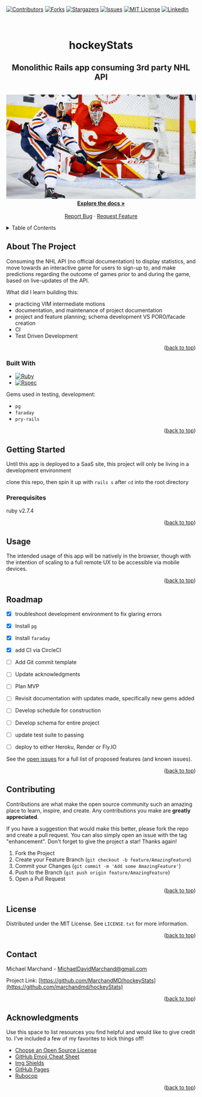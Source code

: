 <!-- Improved compatibility of back to top link: See: https://github.com/marchandmd/hockeyStats/pull/73 -->

<a name="readme-top"></a>

<!--
*** Thanks for checking out the hockeyStats. If you have a suggestion
*** that would make this better, please fork the repo and create a pull request
*** or simply open an issue with the tag "enhancement".
*** Don't forget to give the project a star!
*** Thanks again! Now go create something AMAZING! :D
-->

<!-- PROJECT SHIELDS -->
<!--
*** I'm using markdown "reference style" links for readability.
*** Reference links are enclosed in brackets [ ] instead of parentheses ( ).
*** See the bottom of this document for the declaration of the reference variables
*** for contributors-url, forks-url, etc. This is an optional, concise syntax you may use.
*** https://www.markdownguide.org/basic-syntax/#reference-style-links
-->

[![Contributors][contributors-shield]][contributors-url]
[![Forks][forks-shield]][forks-url]
[![Stargazers][stars-shield]][stars-url]
[![Issues][issues-shield]][issues-url]
[![MIT License][license-shield]][license-url]
[![LinkedIn][linkedin-shield]][linkedin-url]

<!-- PROJECT LOGO -->
<br />
<div align="center">

  <h1 align="center">hockeyStats</h1>

  <p align="center">
    <h2>Monolithic Rails app consuming 3rd party NHL API</h2>
    <br />
    <img src="app/assets/images/mcdavid.png" alt="alt_text" >
    <br />
    <a href="https://gitlab.com/dword4/nhlapi/-/blob/master/stats-api.md"><strong>Explore the docs »</strong></a>
    <br />
    <br />
    <a href="https://github.com/marchandmd/hockeyStats/issues">Report Bug</a>
    ·
    <a href="https://github.com/marchandmd/hockeyStats/issues">Request Feature</a>
  </p>
</div>

<!-- TABLE OF CONTENTS -->
<details>
  <summary>Table of Contents</summary>
  <ol>
    <li>
      <a href="#about-the-project">About The Project</a>
      <ul>
        <li><a href="#built-with">Built With</a></li>
      </ul>
    </li>
    <li>
      <a href="#getting-started">Getting Started</a>
      <ul>
        <li><a href="#prerequisites">Prerequisites</a></li>
        <li><a href="#installation">Installation</a></li>
      </ul>
    </li>
    <li><a href="#usage">Usage</a></li>
    <li><a href="#roadmap">Roadmap</a></li>
    <li><a href="#contributing">Contributing</a></li>
    <li><a href="#license">License</a></li>
    <li><a href="#contact">Contact</a></li>
    <li><a href="#acknowledgments">Acknowledgments</a></li>
  </ol>
</details>

<!-- ABOUT THE PROJECT -->

## About The Project

Consuming the NHL API (no official documentation) to display statistics, and move towards an interactive game for users to sign-up to, and make predictions regarding the outcome of games prior to and during the game, based on live-updates of the API.


What did I learn building this:

  - practicing VIM intermediate motions
  - documentation, and maintenance of project documentation
  - project and feature planning; schema development VS PORO/facade creation
  - CI
  - Test Driven Development

<p align="right">(<a href="#readme-top">back to top</a>)</p>

### Built With

-   [![Ruby][ruby.com]][ruby-url]
-   [![Rspec][rspec.com]][rspec-url]

Gems used in testing, development:

- `pg`
- `faraday`
- `pry-rails`


<p align="right">(<a href="#readme-top">back to top</a>)</p>

<!-- GETTING STARTED -->

## Getting Started

Until this app is deployed to a SaaS site, this project will only be living in a development environment

clone this repo, then spin it up with `rails s` after `cd` into the root directory

### Prerequisites

ruby v2.7.4


<p align="right">(<a href="#readme-top">back to top</a>)</p>

<!-- USAGE EXAMPLES -->

## Usage


The intended usage of this app will be  natively in the browser, though with the intention of scaling to a full remote UX to be accessible via mobile devices.

<p align="right">(<a href="#readme-top">back to top</a>)</p>

<!-- ROADMAP -->

## Roadmap
- [x] troubleshoot development environment to fix glaring errors
- [x] Install `pg`
- [x] Install `faraday`
- [x] add CI via CircleCI
- [ ] Add Git commit template
- [ ] Update acknowledgments
- [ ] Plan MVP
- [ ] Revisit documentation with updates made, specifically new gems added
- [ ] Develop schedule for construction
- [ ] Develop schema for entire project
- [ ] update test suite to passing
- [ ] deploy to either Heroku, Render or Fly.IO


See the [open issues](https://github.com/marchandmd/hockeyStats/issues) for a full list of proposed features (and known issues).

<p align="right">(<a href="#readme-top">back to top</a>)</p>

<!-- CONTRIBUTING -->

## Contributing

Contributions are what make the open source community such an amazing place to learn, inspire, and create. Any contributions you make are **greatly appreciated**.

If you have a suggestion that would make this better, please fork the repo and create a pull request. You can also simply open an issue with the tag "enhancement".
Don't forget to give the project a star! Thanks again!

1. Fork the Project
2. Create your Feature Branch (`git checkout -b feature/AmazingFeature`)
3. Commit your Changes (`git commit -m 'Add some AmazingFeature'`)
4. Push to the Branch (`git push origin feature/AmazingFeature`)
5. Open a Pull Request

<p align="right">(<a href="#readme-top">back to top</a>)</p>

<!-- LICENSE -->

## License

Distributed under the MIT License. See `LICENSE.txt` for more information.

<p align="right">(<a href="#readme-top">back to top</a>)</p>

<!-- CONTACT -->

## Contact

Michael Marchand - MichaelDavidMarchand@gmail.com

Project Link: [https://github.com/MarchandMD/hockeyStats](https://github.com/marchandmd/hockeyStats)

<p align="right">(<a href="#readme-top">back to top</a>)</p>

<!-- ACKNOWLEDGMENTS -->

## Acknowledgments

Use this space to list resources you find helpful and would like to give credit to. I've included a few of my favorites to kick things off!

-   [Choose an Open Source License](https://choosealicense.com)
-   [GitHub Emoji Cheat Sheet](https://www.webpagefx.com/tools/emoji-cheat-sheet)
-   [Img Shields](https://shields.io)
-   [GitHub Pages](https://pages.github.com)
-   [Rubocop](https://rubocop.org/)

<p align="right">(<a href="#readme-top">back to top</a>)</p>

<!-- MARKDOWN LINKS & IMAGES -->
<!-- https://www.markdownguide.org/basic-syntax/#reference-style-links -->

[contributors-shield]: https://img.shields.io/github/contributors/marchandmd/hockeyStats.svg?style=for-the-badge
[contributors-url]: https://github.com/marchandmd/hockeyStats/graphs/contributors
[forks-shield]: https://img.shields.io/github/forks/marchandmd/hockeyStats.svg?style=for-the-badge
[forks-url]: https://github.com/marchandmd/hockeyStats/network/members
[stars-shield]: https://img.shields.io/github/stars/marchandmd/hockeyStats.svg?style=for-the-badge
[stars-url]: https://github.com/marchandmd/hockeyStats/stargazers
[issues-shield]: https://img.shields.io/github/issues/marchandmd/hockeyStats.svg?style=for-the-badge
[license-shield]: https://img.shields.io/github/license/marchandmd/hockeyStats.svg?style=for-the-badge
[issues-url]: https://github.com/marchandmd/hockeyStats/issues
[license-url]: https://github.com/marchandmd/hockeyStats/blob/master/LICENSE.txt
[linkedin-shield]: https://img.shields.io/badge/-LinkedIn-black.svg?style=for-the-badge&logo=linkedin&colorB=555
[linkedin-url]: https://linkedin.com/in/mmarchand1/
[product-screenshot]: images/screenshot.png
[bootstrap.com]: https://img.shields.io/badge/Bootstrap-563D7C?style=for-the-badge&logo=bootstrap&logoColor=white
[bootstrap-url]: https://getbootstrap.com
[ruby.com]: https://img.shields.io/badge/ruby-v2.7.4-red
[ruby-url]: https://ruby-doc.org/core-2.7.2/
[rspec.com]: https://img.shields.io/badge/rspec-v3.12-success
[rspec-url]: https://rspec.info/documentation/
